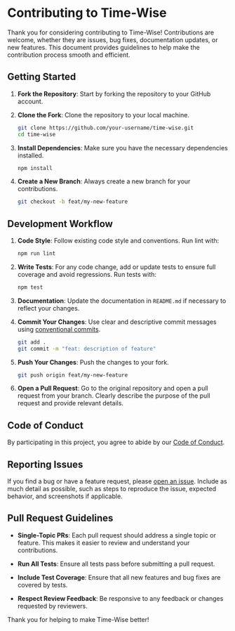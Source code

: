 # Contributing to Time-Wise

Thank you for considering contributing to Time-Wise! Contributions are welcome, whether they are issues, bug fixes, documentation updates, or new features. This document provides guidelines to help make the contribution process smooth and efficient.

## Getting Started

1. **Fork the Repository**: Start by forking the repository to your GitHub account.

2. **Clone the Fork**: Clone the repository to your local machine.

   ```bash
   git clone https://github.com/your-username/time-wise.git
   cd time-wise
   ```

3. **Install Dependencies**: Make sure you have the necessary dependencies installed.

   ```bash
   npm install
   ```

4. **Create a New Branch**: Always create a new branch for your contributions.

   ```bash
   git checkout -b feat/my-new-feature
   ```

## Development Workflow

1. **Code Style**: Follow existing code style and conventions. Run lint with:

   ```bash
   npm run lint
   ```

2. **Write Tests**: For any code change, add or update tests to ensure full coverage and avoid regressions. Run tests with:

   ```bash
   npm test
   ```

3. **Documentation**: Update the documentation in `README.md` if necessary to reflect your changes.

4. **Commit Your Changes**: Use clear and descriptive commit messages using [conventional commits](https://www.conventionalcommits.org/en/v1.0.0/).

   ```bash
   git add .
   git commit -m "feat: description of feature"
   ```

5. **Push Your Changes**: Push the changes to your fork.

   ```bash
   git push origin feat/my-new-feature
   ```

6. **Open a Pull Request**: Go to the original repository and open a pull request from your branch. Clearly describe the purpose of the pull request and provide relevant details.

## Code of Conduct

By participating in this project, you agree to abide by our [Code of Conduct](./CODE_OF_CONDUCT.md).

## Reporting Issues

If you find a bug or have a feature request, please [open an issue](https://github.com/mahshidbahira/time-wise/issues). Include as much detail as possible, such as steps to reproduce the issue, expected behavior, and screenshots if applicable.

## Pull Request Guidelines

- **Single-Topic PRs**: Each pull request should address a single topic or feature. This makes it easier to review and understand your contributions.

- **Run All Tests**: Ensure all tests pass before submitting a pull request.

- **Include Test Coverage**: Ensure that all new features and bug fixes are covered by tests.

- **Respect Review Feedback**: Be responsive to any feedback or changes requested by reviewers.

Thank you for helping to make Time-Wise better!
